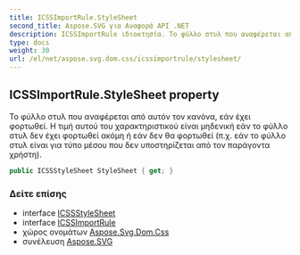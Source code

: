 ```yaml
---
title: ICSSImportRule.StyleSheet
second_title: Aspose.SVG για Αναφορά API .NET
description: ICSSImportRule ιδιοκτησία. Το φύλλο στυλ που αναφέρεται από αυτόν τον κανόνα εάν έχει φορτωθεί. Η τιμή αυτού του χαρακτηριστικού είναι μηδενική εάν το φύλλο στυλ δεν έχει φορτωθεί ακόμη ή εάν δεν θα φορτωθεί π.χ. εάν το φύλλο στυλ είναι για τύπο μέσου που δεν υποστηρίζεται από τον παράγοντα χρήστη.
type: docs
weight: 30
url: /el/net/aspose.svg.dom.css/icssimportrule/stylesheet/
---
```

## ICSSImportRule.StyleSheet property

Το φύλλο στυλ που αναφέρεται από αυτόν τον κανόνα, εάν έχει φορτωθεί. Η τιμή αυτού του χαρακτηριστικού είναι μηδενική εάν το φύλλο στυλ δεν έχει φορτωθεί ακόμη ή εάν δεν θα φορτωθεί (π.χ. εάν το φύλλο στυλ είναι για τύπο μέσου που δεν υποστηρίζεται από τον παράγοντα χρήστη).

```csharp
public ICSSStyleSheet StyleSheet { get; }
```

### Δείτε επίσης

* interface [ICSSStyleSheet](../../icssstylesheet/)
* interface [ICSSImportRule](../)
* χώρος ονομάτων [Aspose.Svg.Dom.Css](../../icssimportrule/)
* συνέλευση [Aspose.SVG](../../../)


